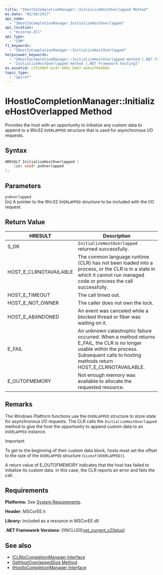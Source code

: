 ```yaml
---
title: "IHostIoCompletionManager::InitializeHostOverlapped Method"
ms.date: "03/30/2017"
api_name: 
  - "IHostIoCompletionManager.InitializeHostOverlapped"
api_location: 
  - "mscoree.dll"
api_type: 
  - "COM"
f1_keywords: 
  - "IHostIoCompletionManager::InitializeHostOverlapped"
helpviewer_keywords: 
  - "IHostIoCompletionManager::InitializeHostOverlapped method [.NET Framework hosting]"
  - "InitializeHostOverlapped method [.NET Framework hosting]"
ms.assetid: c35199bf-bc47-4901-b467-4e8a37644bbb
topic_type: 
  - "apiref"
---
```

# IHostIoCompletionManager::InitializeHostOverlapped Method
Provides the host with an opportunity to initialize any custom data to append to a Win32 `OVERLAPPED` structure that is used for asynchronous I/O requests.  
  
## Syntax  
  
```cpp  
HRESULT InitializeHostOverlapped (  
    [in] void* pvOverlapped  
);  
```  
  
## Parameters  
 `pvOverlapped`  
 [in] A pointer to the Win32 `OVERLAPPED` structure to be included with the I/O request.  
  
## Return Value  
  
|HRESULT|Description|  
|-------------|-----------------|  
|S_OK|`InitializeHostOverlapped` returned successfully.|  
|HOST_E_CLRNOTAVAILABLE|The common language runtime (CLR) has not been loaded into a process, or the CLR is in a state in which it cannot run managed code or process the call successfully.|  
|HOST_E_TIMEOUT|The call timed out.|  
|HOST_E_NOT_OWNER|The caller does not own the lock.|  
|HOST_E_ABANDONED|An event was canceled while a blocked thread or fiber was waiting on it.|  
|E_FAIL|An unknown catastrophic failure occurred. When a method returns E_FAIL, the CLR is no longer usable within the process. Subsequent calls to hosting methods return HOST_E_CLRNOTAVAILABLE.|  
|E_OUTOFMEMORY|Not enough memory was available to allocate the requested resource.|  
  
## Remarks  
 The Windows Platform functions use the `OVERLAPPED` structure to store state for asynchronous I/O requests. The CLR calls the `InitializeHostOverlapped` method to give the host the opportunity to append custom data to an `OVERLAPPED` instance.  
  
> [!IMPORTANT]
> To get to the beginning of their custom data block, hosts must set the offset to the size of the `OVERLAPPED` structure (`sizeof(OVERLAPPED)`).  
  
 A return value of E_OUTOFMEMORY indicates that the host has failed to initialize its custom data. In this case, the CLR reports an error and fails the call.  
  
## Requirements  
 **Platforms:** See [System Requirements](../../../../docs/framework/get-started/system-requirements.md).  
  
 **Header:** MSCorEE.h  
  
 **Library:** Included as a resource in MSCorEE.dll  
  
 **.NET Framework Versions:** [!INCLUDE[net_current_v20plus](../../../../includes/net-current-v20plus-md.md)]  
  
## See also

- [ICLRIoCompletionManager Interface](../../../../docs/framework/unmanaged-api/hosting/iclriocompletionmanager-interface.md)
- [GetHostOverlappedSize Method](../../../../docs/framework/unmanaged-api/hosting/ihostiocompletionmanager-gethostoverlappedsize-method.md)
- [IHostIoCompletionManager Interface](../../../../docs/framework/unmanaged-api/hosting/ihostiocompletionmanager-interface.md)
